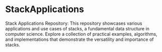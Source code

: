 # StackApplications
Stack Applications Repository: This repository showcases various applications and use cases of stacks, a fundamental data structure in computer science. Explore a collection of practical examples, algorithms, and implementations that demonstrate the versatility and importance of stacks.
